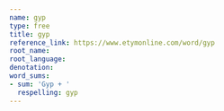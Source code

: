 ```yaml
---
name: gyp
type: free
title: gyp
reference_link: https://www.etymonline.com/word/gyp
root_name: 
root_language: 
denotation: 
word_sums:
- sum: 'Gyp + '
  respelling: gyp
---
```

